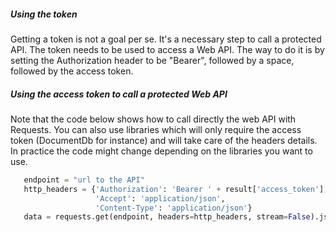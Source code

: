 ##### Using the token
Getting a token is not a goal per se. It's a necessary step to call a protected API. The token needs to be used to access a Web API. The way to do it is by setting the Authorization header to be "Bearer", followed by a space, followed by the access token.

##### Using the access token to call a protected Web API
Note that the code below shows how to call directly the web API with Requests. You can also use libraries which will only require the access token (DocumentDb for instance) and will take care of the headers details. In practice the code might change depending on the libraries you want to use.

 ```python
    endpoint = "url to the API"
    http_headers = {'Authorization': 'Bearer ' + result['access_token'],
                    'Accept': 'application/json',
                    'Content-Type': 'application/json'}
    data = requests.get(endpoint, headers=http_headers, stream=False).json()
 ```
